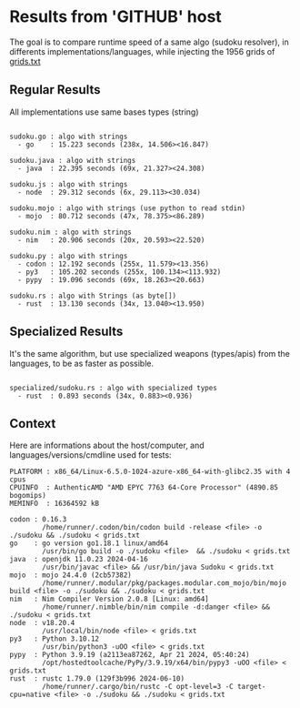 # Results from 'GITHUB' host

The goal is to compare runtime speed of a same algo (sudoku resolver), in differents implementations/languages, while injecting the 1956 grids of [grids.txt](grids.txt)

## Regular Results

All implementations use same bases types (string)

```

sudoku.go : algo with strings
  - go    : 15.223 seconds (238x, 14.506><16.847)

sudoku.java : algo with strings
  - java  : 22.395 seconds (69x, 21.327><24.308)

sudoku.js : algo with strings
  - node  : 29.312 seconds (6x, 29.113><30.034)

sudoku.mojo : algo with strings (use python to read stdin)
  - mojo  : 80.712 seconds (47x, 78.375><86.289)

sudoku.nim : algo with strings
  - nim   : 20.906 seconds (20x, 20.593><22.520)

sudoku.py : algo with strings
  - codon : 12.192 seconds (255x, 11.579><13.356)
  - py3   : 105.202 seconds (255x, 100.134><113.932)
  - pypy  : 19.096 seconds (69x, 18.263><20.663)

sudoku.rs : algo with Strings (as byte[])
  - rust  : 13.130 seconds (34x, 13.040><13.950)

```

## Specialized Results

It's the same algorithm, but use specialized weapons (types/apis) from the languages, to be as faster as possible.

```

specialized/sudoku.rs : algo with specialized types
  - rust  : 0.893 seconds (34x, 0.883><0.936)

```
## Context

Here are informations about the host/computer, and languages/versions/cmdline used for tests:
```
PLATFORM : x86_64/Linux-6.5.0-1024-azure-x86_64-with-glibc2.35 with 4 cpus
CPUINFO  : AuthenticAMD "AMD EPYC 7763 64-Core Processor" (4890.85 bogomips)
MEMINFO  : 16364592 kB

codon : 0.16.3
        /home/runner/.codon/bin/codon build -release <file> -o ./sudoku && ./sudoku < grids.txt
go    : go version go1.18.1 linux/amd64
        /usr/bin/go build -o ./sudoku <file>  && ./sudoku < grids.txt
java  : openjdk 11.0.23 2024-04-16
        /usr/bin/javac <file> && /usr/bin/java Sudoku < grids.txt
mojo  : mojo 24.4.0 (2cb57382)
        /home/runner/.modular/pkg/packages.modular.com_mojo/bin/mojo build <file> -o ./sudoku && ./sudoku < grids.txt
nim   : Nim Compiler Version 2.0.8 [Linux: amd64]
        /home/runner/.nimble/bin/nim compile -d:danger <file> && ./sudoku < grids.txt
node  : v18.20.4
        /usr/local/bin/node <file> < grids.txt
py3   : Python 3.10.12
        /usr/bin/python3 -uOO <file> < grids.txt
pypy  : Python 3.9.19 (a2113ea87262, Apr 21 2024, 05:40:24)
        /opt/hostedtoolcache/PyPy/3.9.19/x64/bin/pypy3 -uOO <file> < grids.txt
rust  : rustc 1.79.0 (129f3b996 2024-06-10)
        /home/runner/.cargo/bin/rustc -C opt-level=3 -C target-cpu=native <file> -o ./sudoku && ./sudoku < grids.txt

```


